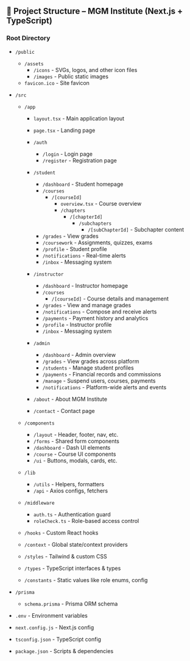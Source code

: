 ## 📁 Project Structure – MGM Institute (Next.js + TypeScript)

### Root Directory
- `/public`
  - `/assets`
    - `/icons` - SVGs, logos, and other icon files
    - `/images` - Public static images
  - `favicon.ico` - Site favicon

- `/src`
  - `/app`
    - `layout.tsx` - Main application layout
    - `page.tsx` - Landing page

    - `/auth`
      - `/login` - Login page
      - `/register` - Registration page

    - `/student`
      - `/dashboard` - Student homepage
      - `/courses`
        - `/[courseId]`
          - `overview.tsx` - Course overview
          - `/chapters`
            - `/[chapterId]`
              - `/subchapters`
                - `/[subChapterId]` - Subchapter content
      - `/grades` - View grades
      - `/coursework` - Assignments, quizzes, exams
      - `/profile` - Student profile
      - `/notifications` - Real-time alerts
      - `/inbox` - Messaging system

    - `/instructor`
      - `/dashboard` - Instructor homepage
      - `/courses`
        - `/[courseId]` - Course details and management
      - `/grades` - View and manage grades
      - `/notifications` - Compose and receive alerts
      - `/payments` - Payment history and analytics
      - `/profile` - Instructor profile
      - `/inbox` - Messaging system

    - `/admin`
      - `/dashboard` - Admin overview
      - `/grades` - View grades across platform
      - `/students` - Manage student profiles
      - `/payments` - Financial records and commissions
      - `/manage` - Suspend users, courses, payments
      - `/notifications` - Platform-wide alerts and events

    - `/about` - About MGM Institute
    - `/contact` - Contact page

  - `/components`
    - `/layout` - Header, footer, nav, etc.
    - `/forms` - Shared form components
    - `/dashboard` - Dash UI elements
    - `/course` - Course UI components
    - `/ui` - Buttons, modals, cards, etc.

  - `/lib`
    - `/utils` - Helpers, formatters
    - `/api` - Axios configs, fetchers

  - `/middleware`
    - `auth.ts` - Authentication guard
    - `roleCheck.ts` - Role-based access control

  - `/hooks` - Custom React hooks
  - `/context` - Global state/context providers
  - `/styles` - Tailwind & custom CSS
  - `/types` - TypeScript interfaces & types
  - `/constants` - Static values like role enums, config

- `/prisma`
  - `schema.prisma` - Prisma ORM schema

- `.env` - Environment variables
- `next.config.js` - Next.js config
- `tsconfig.json` - TypeScript config
- `package.json` - Scripts & dependencies
